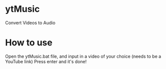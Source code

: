# ytMusic
Convert Videos to Audio

# How to use
Open the ytMusic.bat file, and input in a video of your choice (needs to be a YouTube link)
Press enter and it's done!
